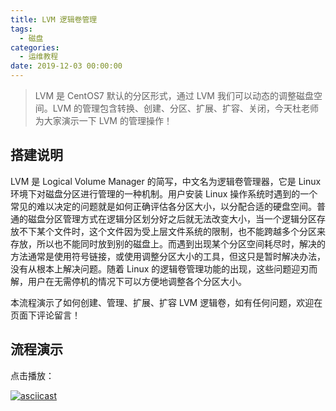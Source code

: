 ```yaml
---
title: LVM 逻辑卷管理
tags:
  - 磁盘
categories:
  - 运维教程
date: 2019-12-03 00:00:00
---
```


> LVM 是 CentOS7 默认的分区形式，通过 LVM 我们可以动态的调整磁盘空间。LVM 的管理包含转换、创建、分区、扩展、扩容、关闭，今天杜老师为大家演示一下 LVM 的管理操作！

<!-- more -->

## 搭建说明

LVM 是 Logical Volume Manager 的简写，中文名为逻辑卷管理器，它是 Linux 环境下对磁盘分区进行管理的一种机制。用户安装 Linux 操作系统时遇到的一个常见的难以决定的问题就是如何正确评估各分区大小，以分配合适的硬盘空间。普通的磁盘分区管理方式在逻辑分区划分好之后就无法改变大小，当一个逻辑分区存放不下某个文件时，这个文件因为受上层文件系统的限制，也不能跨越多个分区来存放，所以也不能同时放到别的磁盘上。而遇到出现某个分区空间耗尽时，解决的方法通常是使用符号链接，或使用调整分区大小的工具，但这只是暂时解决办法，没有从根本上解决问题。随着 Linux 的逻辑卷管理功能的出现，这些问题迎刃而解，用户在无需停机的情况下可以方便地调整各个分区大小。

本流程演示了如何创建、管理、扩展、扩容 LVM 逻辑卷，如有任何问题，欢迎在页面下评论留言！

## 流程演示

点击播放：

[![asciicast](https://asciinema.org/a/291556.svg)](https://asciinema.org/a/291556)